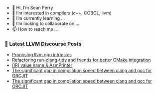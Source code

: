 - 👋 Hi, I’m Sean Perry
- 👀 I’m interested in compilers (c++, COBOL, llvm)
- 🌱 I’m currently learning ...
- 💞️ I’m looking to collaborate on ...
- 📫 How to reach me ...

<!---
s66perry/s66perry is a ✨ special ✨ repository because its `README.md` (this file) appears on your GitHub profile.
You can click the Preview link to take a look at your changes.
--->
### 📕 Latest LLVM Discourse Posts

<!-- DISCOURSE-LLVM:START -->
- [Proposing llvm.gpu intrinsics](https://discourse.llvm.org/t/proposing-llvm-gpu-intrinsics/75374#post_1)
- [Refactoring run-clang-tidy and friends for better CMake integration](https://discourse.llvm.org/t/refactoring-run-clang-tidy-and-friends-for-better-cmake-integration/75372#post_1)
- [[IR] value name &amp; AsmPrinter](https://discourse.llvm.org/t/ir-value-name-asmprinter/73297#post_7)
- [The significant gap in compilation speed between clang and gcc for ORCJIT](https://discourse.llvm.org/t/the-significant-gap-in-compilation-speed-between-clang-and-gcc-for-orcjit/75339#post_3)
- [The significant gap in compilation speed between clang and gcc for ORCJIT](https://discourse.llvm.org/t/the-significant-gap-in-compilation-speed-between-clang-and-gcc-for-orcjit/75339#post_2)
<!-- DISCOURSE-LLVM:END -->
